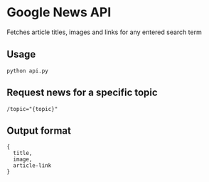 # Google News API
Fetches article titles, images and links for any entered search term

## Usage

```
python api.py
```

## Request news for a specific topic

```
/topic="{topic}"
```

## Output format

```
{
  title,
  image,
  article-link
}
```
